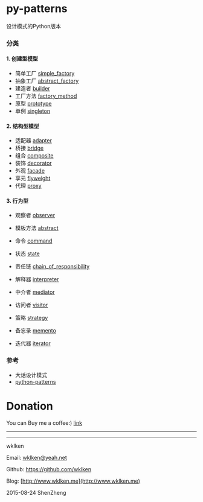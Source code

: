 py-patterns
===========================


设计模式的Python版本

### 分类

#### 1. 创建型模型

- 简单工厂 [simple_factory](https://github.com/wklken/py-patterns/blob/master/simple_factory.py)
- 抽象工厂 [abstract_factory](https://github.com/wklken/py-patterns/blob/master/abstract_factory.py)
- 建造者   [builder](https://github.com/wklken/py-patterns/blob/master/builder.py)
- 工厂方法 [factory_method](https://github.com/wklken/py-patterns/blob/master/factory_method.py)
- 原型     [prototype](https://github.com/wklken/py-patterns/blob/master/prototype.py)
- 单例     [singleton](https://github.com/wklken/py-patterns/blob/master/singleton.py)


#### 2. 结构型模型

- 适配器 [adapter](https://github.com/wklken/py-patterns/blob/master/adapter.py)
- 桥接   [bridge](https://github.com/wklken/py-patterns/blob/master/bridge.py)
- 组合   [composite](https://github.com/wklken/py-patterns/blob/master/composite.py)
- 装饰   [decorator](https://github.com/wklken/py-patterns/blob/master/decorator.py)
- 外观   [facade](https://github.com/wklken/py-patterns/blob/master/facade.py)
- 享元   [flyweight](https://github.com/wklken/py-patterns/blob/master/flyweight.py)
- 代理   [proxy](https://github.com/wklken/py-patterns/blob/master/proxy.py)

#### 3. 行为型

- 观察者   [observer](https://github.com/wklken/py-patterns/blob/master/observer.py)
- 模板方法 [abstract](https://github.com/wklken/py-patterns/blob/master/abstract.py)
- 命令     [command](https://github.com/wklken/py-patterns/blob/master/command.py)
- 状态     [state](https://github.com/wklken/py-patterns/blob/master/state.py)
- 责任链   [chain_of_responsibility](https://github.com/wklken/py-patterns/blob/master/chain_of_responsibility.py)

- 解释器   [interpreter](https://github.com/wklken/py-patterns/blob/master/interpreter.py)
- 中介者   [mediator](https://github.com/wklken/py-patterns/blob/master/mediator.py)
- 访问者   [visitor](https://github.com/wklken/py-patterns/blob/master/visitor.py)
- 策略     [strategy](https://github.com/wklken/py-patterns/blob/master/strategy.py)
- 备忘录   [memento](https://github.com/wklken/py-patterns/blob/master/memento.py)
- 迭代器   [iterator](https://github.com/wklken/py-patterns/blob/master/iterator.py)

### 参考

- 大话设计模式
- [python-patterns](https://github.com/faif/python-patterns)


# Donation

You can Buy me a coffee:)  [link](http://www.wklken.me/pages/donation.html)


------------------------
------------------------

wklken

Email: wklken@yeah.net

Github: https://github.com/wklken

Blog: [http://www.wklken.me](http://www.wklken.me)

2015-08-24 ShenZheng
